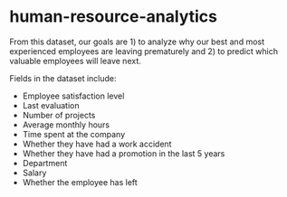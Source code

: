 # human-resource-analytics

From this dataset, our goals are 1) to analyze why our best and most experienced employees are leaving prematurely and 
                                  2) to predict which valuable employees will leave next. 
                                  
Fields in the dataset include:

* Employee satisfaction level
* Last evaluation
* Number of projects
* Average monthly hours
* Time spent at the company
* Whether they have had a work accident
* Whether they have had a promotion in the last 5 years
* Department
* Salary
* Whether the employee has left
